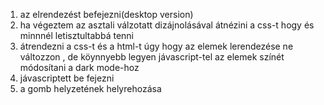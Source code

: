 1. az elrendezést befejezni(desktop version)
2. ha végeztem az asztali válzotatt dizájnolásával átnézini a css-t hogy és minnnél letisztultabbá tenni
3. átrendezni a css-t és a html-t úgy hogy az elemek lerendezése ne változzon , de köynnyebb legyen jávascript-tel az elemek színét módosítani a dark mode-hoz
4. jávascriptett be fejezni
5. a gomb helyzetének helyrehozása
